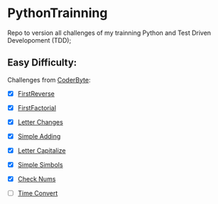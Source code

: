 # PythonTrainning
Repo to version all challenges of my trainning Python and Test Driven Developoment (TDD);  

## Easy Difficulty:  

Challenges from [CoderByte](https://www.coderbyte.com/):
  - [X] [FirstReverse](https://www.coderbyte.com/editor/guest:First%20Reverse:Python)
  - [X] [FirstFactorial](https://www.coderbyte.com/editor/guest:First%20Factorial:Python)
  - [X] [Letter Changes](https://www.coderbyte.com/editor/guest:Letter%20Changes:Python)  
  - [X] [Simple Adding](https://www.coderbyte.com/editor/guest:Simple%20Adding:Python)  
  - [X] [Letter Capitalize](https://www.coderbyte.com/editor/guest:Letter%20Capitalize:Python)  
  - [X] [Simple Simbols](https://www.coderbyte.com/editor/guest:Simple%20Symbols:Python)  
  - [X] [Check Nums](https://www.coderbyte.com/editor/guest:Check%20Nums:Python)  
  - [ ] [Time Convert](https://www.coderbyte.com/editor/guest:Time%20Convert:Python)  
  
  